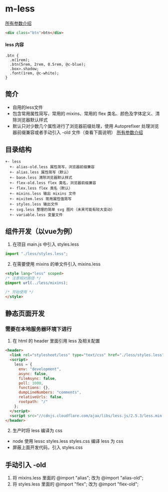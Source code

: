 # m-less

[所有参数介绍](https://ououe.com/less)

```html
<div class="btn">btn</div>
```
#### less 内容
```less
.btn {
  .m(1rem);
  .btn(5rem, 2rem, 0.5rem, @c-blue);
  .box>.shadow;
  .font(1rem, @c-white);
}
```

## 简介
- 自用的less文件
- 包含常用属性简写、常用的 mixins、常用的 flex 类名、颜色及字体定义、清除浏览器默认样式
- 默认只对少数几个属性进行了浏览器前缀处理，使用 Autoprefixer 处理浏览器前缀兼容或者手动引入 -old 文件（查看下面说明）
[所有参数介绍](https://ououe.com/less)

## 目录结构
```
+- less
  +- alias-old.less 属性简写，浏览器前缀兼容
  +- alias.less 属性简写（默认）
  +- base.less 清除浏览器默认样式
  +- flex-old.less flex 类名，浏览器前缀兼容
  +- flex.less flex 类名（默认）
  +- mixins.less 输出 mixins 文件
  +- mixitem.less 常用属性值简写
  +- styles.less 输出文件
  +- svg.less 整理的简单 svg 图片（未来可能有较大变动）
  +- variable.less 变量文件
```

## 组件开发（以vue为例）
1. 在项目 main.js 中引入 styles.less
```js
import "./less/styles.less";
```

2. 在需要使用 mixins 的单文件引入 mixins.less
```html vue
<style lang="less" scoped>
/* 注意相对路径 */
@import url(../less/mixins);

/* 开始使用 */
</style>
```

## 静态页面开发
### 需要在本地服务器环境下进行

1. 在 html 的 header 里面引用 less 及相关配置
```html
<header>
  <link rel="stylesheet/less" type="text/css" href="./less/styles.less">
  <script>
    less = {
      env: "development",
      async: false,
      fileAsync: false,
      poll: 1000,
      functions: {},
      dumpLineNumbers: "comments",
      relativeUrls: false,
      rootpath: "/"
    };
  </script>
  <script src="//cdnjs.cloudflare.com/ajax/libs/less.js/2.5.3/less.min.js"></script>
</header>
```

2. 生产时将 less 编译为 css
- node 使用 lessc styles.less styles.css 编译 less 为 css
- 屏蔽上面开发代码，引入 styles.css

## 手动引入 -old
1. 将 mixins.less 里面的 @import "alias"; 改为 @import "alias-old";
2. 将 styles.less 里面的 @import "flex"; 改为 @import "flex-old";
